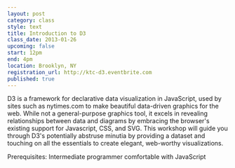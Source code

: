 ```yaml
---
layout: post
category: class
style: text
title: Introduction to D3
class_date: 2013-01-26
upcoming: false
start: 12pm
end: 4pm
location: Brooklyn, NY
registration_url: http://ktc-d3.eventbrite.com
published: true
---
```


D3 is a framework for declarative data visualization in JavaScript, used by sites such as nytimes.com to make beautiful data-driven graphics for the web. While not a general-purpose graphics tool, it excels in revealing relationships between data and diagrams by embracing the browser's existing support for Javascript, CSS, and SVG. This workshop will guide you through D3's potentially abstruse minutia by providing a dataset and touching on all the essentials to create elegant, web-worthy visualizations.

Prerequisites: Intermediate programmer comfortable with JavaScript
